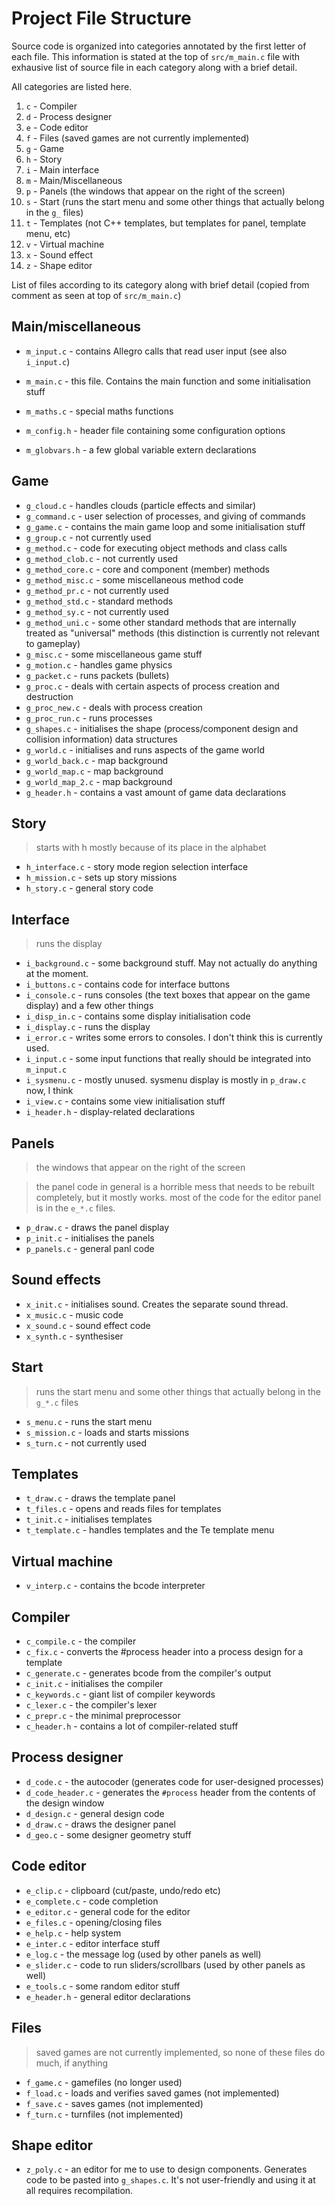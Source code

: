 # Project File Structure

Source code is organized into categories annotated by the first letter of each file. This information is stated at the top of `src/m_main.c` file with exhausive list of source file in each category along with a brief detail.

All categories are listed here.

1. `c` - Compiler
2. `d` - Process designer
3. `e` - Code editor
4. `f` - Files (saved games are not currently implemented)
5. `g` - Game
6. `h` - Story
7. `i` - Main interface
8. `m` - Main/Miscellaneous
9. `p` - Panels (the windows that appear on the right of the screen)
10. `s` - Start (runs the start menu and some other things that actually belong in the `g_` files)
11. `t` - Templates (not C++ templates, but templates for panel, template menu, etc)
12. `v` - Virtual machine
13. `x` - Sound effect
14. `z` - Shape editor

List of files according to its category along with brief detail (copied from comment as seen at top of `src/m_main.c`)

## Main/miscellaneous

* `m_input.c` - contains Allegro calls that read user input (see also `i_input.c`)
* `m_main.c` - this file. Contains the main function and some initialisation stuff
* `m_maths.c` - special maths functions

* `m_config.h` - header file containing some configuration options
* `m_globvars.h` - a few global variable extern declarations

## Game

* `g_cloud.c` - handles clouds (particle effects and similar)
* `g_command.c` - user selection of processes, and giving of commands
* `g_game.c` - contains the main game loop and some initialisation stuff
* `g_group.c` - not currently used
* `g_method.c` - code for executing object methods and class calls
* `g_method_clob.c` - not currently used
* `g_method_core.c` - core and component (member) methods
* `g_method_misc.c` - some miscellaneous method code
* `g_method_pr.c` - not currently used
* `g_method_std.c` - standard methods
* `g_method_sy.c` - not currently used
* `g_method_uni.c` - some other standard methods that are internally treated as "universal" methods (this distinction is currently not relevant to gameplay)
* `g_misc.c` - some miscellaneous game stuff
* `g_motion.c` - handles game physics
* `g_packet.c` - runs packets (bullets)
* `g_proc.c` - deals with certain aspects of process creation and destruction
* `g_proc_new.c` - deals with process creation
* `g_proc_run.c` - runs processes
* `g_shapes.c` - initialises the shape (process/component design and collision information) data structures
* `g_world.c` - initialises and runs aspects of the game world
* `g_world_back.c` - map background
* `g_world_map.c` - map background
* `g_world_map_2.c` - map background
* `g_header.h` - contains a vast amount of game data declarations

## Story 

> starts with h mostly because of its place in the alphabet

* `h_interface.c` - story mode region selection interface
* `h_mission.c` - sets up story missions
* `h_story.c` - general story code

## Interface 

> runs the display

* `i_background.c` - some background stuff. May not actually do anything at the moment.
* `i_buttons.c` - contains code for interface buttons
* `i_console.c` - runs consoles (the text boxes that appear on the game display) and a few other things
* `i_disp_in.c` - contains some display initialisation code
* `i_display.c` - runs the display
* `i_error.c` - writes some errors to consoles. I don't think this is currently used.
* `i_input.c` - some input functions that really should be integrated into `m_input.c`
* `i_sysmenu.c` - mostly unused. sysmenu display is mostly in `p_draw.c` now, I think
* `i_view.c` - contains some view initialisation stuff
* `i_header.h` - display-related declarations

## Panels

> the windows that appear on the right of the screen

> the panel code in general is a horrible mess that needs to be rebuilt completely,
  but it mostly works.
> most of the code for the editor panel is in the `e_*.c` files.

* `p_draw.c` - draws the panel display
* `p_init.c` - initialises the panels
* `p_panels.c` - general panl code

## Sound effects

* `x_init.c` - initialises sound. Creates the separate sound thread.
* `x_music.c` - music code
* `x_sound.c` - sound effect code
* `x_synth.c` - synthesiser

## Start

> runs the start menu and some other things that actually belong in the `g_*.c` files

* `s_menu.c` - runs the start menu
* `s_mission.c` - loads and starts missions
* `s_turn.c` - not currently used

## Templates

* `t_draw.c` - draws the template panel
* `t_files.c` - opens and reads files for templates
* `t_init.c` - initialises templates
* `t_template.c` - handles templates and the Te template menu

## Virtual machine

* `v_interp.c` - contains the bcode interpreter

## Compiler

* `c_compile.c` - the compiler
* `c_fix.c` - converts the #process header into a process design for a template
* `c_generate.c` - generates bcode from the compiler's output
* `c_init.c` - initialises the compiler
* `c_keywords.c` - giant list of compiler keywords
* `c_lexer.c` - the compiler's lexer
* `c_prepr.c` - the minimal preprocessor
* `c_header.h` - contains a lot of compiler-related stuff

## Process designer

* `d_code.c` - the autocoder (generates code for user-designed processes)
* `d_code_header.c` - generates the `#process` header from the contents of the design window
* `d_design.c` - general design code
* `d_draw.c` - draws the designer panel
* `d_geo.c` - some designer geometry stuff

## Code editor
* `e_clip.c` - clipboard (cut/paste, undo/redo etc)
* `e_complete.c` - code completion
* `e_editor.c` - general code for the editor
* `e_files.c` - opening/closing files
* `e_help.c` - help system
* `e_inter.c` - editor interface stuff
* `e_log.c` - the message log (used by other panels as well)
* `e_slider.c` - code to run sliders/scrollbars (used by other panels as well)
* `e_tools.c` - some random editor stuff
* `e_header.h` - general editor declarations

## Files
> saved games are not currently implemented, so none of these files do much, if anything

* `f_game.c` - gamefiles (no longer used)
* `f_load.c` - loads and verifies saved games (not implemented)
* `f_save.c` - saves games (not implemented)
* `f_turn.c` - turnfiles (not implemented)

## Shape editor

* `z_poly.c` - an editor for me to use to design components. Generates code
 to be pasted into `g_shapes.c`. It's not user-friendly and using it at all
	requires recompilation.
